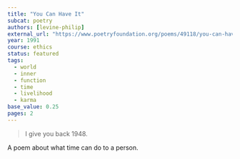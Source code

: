 ```yaml
---
title: "You Can Have It"
subcat: poetry
authors: [levine-philip]
external_url: "https://www.poetryfoundation.org/poems/49118/you-can-have-it"
year: 1991
course: ethics
status: featured
tags:
  - world
  - inner
  - function
  - time
  - livelihood
  - karma
base_value: 0.25
pages: 2
---
```


> I give you back 1948.  

A poem about what time can do to a person.

